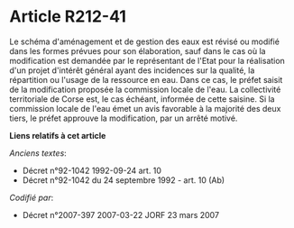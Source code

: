 # Article R212-41

Le schéma d'aménagement et de gestion des eaux est révisé ou modifié dans les formes prévues pour son élaboration, sauf dans
le cas où la modification est demandée par le représentant de l'Etat pour la réalisation d'un projet d'intérêt général ayant
des incidences sur la qualité, la répartition ou l'usage de la ressource en eau. Dans ce cas, le préfet saisit de la
modification proposée la commission locale de l'eau. La collectivité territoriale de Corse est, le cas échéant, informée de
cette saisine. Si la commission locale de l'eau émet un avis favorable à la majorité des deux tiers, le préfet approuve la
modification, par un arrêté motivé.

**Liens relatifs à cet article**

_Anciens textes_:

  - Décret n°92-1042 1992-09-24 art. 10
  - Décret n°92-1042 du 24 septembre 1992 - art. 10 (Ab)

_Codifié par_:

  - Décret n°2007-397 2007-03-22 JORF 23 mars 2007
